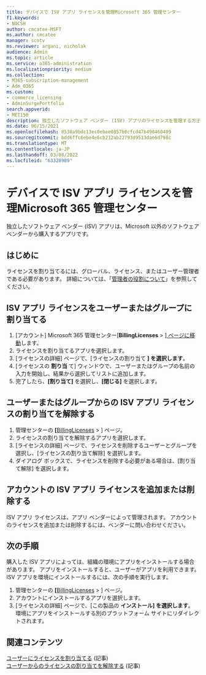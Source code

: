 ```yaml
---
title: デバイスで ISV アプリ ライセンスを管理Microsoft 365 管理センター
f1.keywords:
- NOCSH
author: cmcatee-MSFT
ms.author: cmcatee
manager: scotv
ms.reviewer: argani, nicholak
audience: Admin
ms.topic: article
ms.service: o365-administration
ms.localizationpriority: medium
ms.collection:
- M365-subscription-management
- Adm_O365
ms.custom:
- commerce_licensing
- AdminSurgePortfolio
search.appverid:
- MET150
description: 独立したソフトウェア ベンダー (ISV) アプリのライセンスを管理する方法については、Microsoft 365 管理センター。
ms.date: 06/15/2021
ms.openlocfilehash: 8530a9bdc13ec0ebee0857b8cfcd47b498460409
ms.sourcegitcommit: bdd6ffc6ebe4e6cb212ab22793d9513dae6d798c
ms.translationtype: MT
ms.contentlocale: ja-JP
ms.lasthandoff: 03/08/2022
ms.locfileid: "63328989"
---
```

# <a name="manage-isv-app-licenses-in-the-microsoft-365-admin-center"></a>デバイスで ISV アプリ ライセンスを管理Microsoft 365 管理センター

独立したソフトウェア ベンダー (ISV) アプリは、Microsoft 以外のソフトウェア ベンダーから購入するアプリです。

## <a name="before-you-begin"></a>はじめに

ライセンスを割り当てるには、グローバル、ライセンス、またはユーザー管理者である必要があります。 詳細については、「[管理者の役割について](../../admin/add-users/about-admin-roles.md)」を参照してください。

## <a name="assign-isv-app-licenses-to-users-or-groups"></a>ISV アプリ ライセンスをユーザーまたはグループに割り当てる

1. [アカウント] Microsoft 365 管理センター[**BillingLicenses** > <a href="https://go.microsoft.com/fwlink/p/?linkid=842264" target="_blank">] ページに移動</a>します。
2. ライセンスを割り当てるアプリを選択します。
3. [ライセンスの詳細] ページで、[ライセンスの割り当て **] を選択します**。
4. [ライセンスの **割り当** て] ウィンドウで、ユーザーまたはグループの名前の入力を開始し、結果から選択してリストに追加します。
5. 完了したら、**[割り当て]** を選択し、**[閉じる]** を選択します。

## <a name="unassign-isv-app-licenses-from-users-or-groups"></a>ユーザーまたはグループからの ISV アプリ ライセンスの割り当てを解除する

1. 管理センターの **[**<a href="https://go.microsoft.com/fwlink/p/?linkid=842264" target="_blank">BillingLicenses</a> > ] ページ。
2. ライセンスの割り当てを解除するアプリを選択します。
3. [ライセンスの詳細] ページで、ライセンスを削除するユーザーとグループを選択し、[ライセンスの割り当て解除] を選択します。
4. ダイアログ ボックスで、ライセンスを削除する必要がある場合は、[割り当て解除] を選択します。

## <a name="add-or-remove-isv-app-licenses-for-your-account"></a>アカウントの ISV アプリ ライセンスを追加または削除する

ISV アプリ ライセンスは、アプリ ベンダーによって管理されます。 アカウントのライセンスを追加または削除するには、ベンダーに問い合わせください。

## <a name="next-steps"></a>次の手順

購入した ISV アプリによっては、組織の環境にアプリをインストールする場合があります。 アプリをインストールすると、ユーザーがアプリを利用できます。 ISV アプリを環境にインストールするには、次の手順を実行します。

1. 管理センターの **[**<a href="https://go.microsoft.com/fwlink/p/?linkid=842264" target="_blank">BillingLicenses</a> > ] ページ。
2. アカウントにインストールするアプリを選択します。
3. [ライセンスの詳細] ページで、[この製品の **インストール] を選択します**。 環境にアプリをインストールする別のプラットフォーム サイトにリダイレクトされます。

## <a name="related-content"></a>関連コンテンツ

[ユーザーにライセンスを割り当てる](../../admin/manage/assign-licenses-to-users.md) (記事) \
[ユーザーからのライセンスの割り当てを解除する](../../admin/manage/remove-licenses-from-users.md) (記事)
